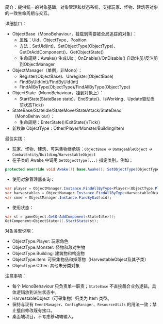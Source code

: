 简介：提供统一的对象基础、对象管理和状态系统，支撑玩家、怪物、建筑等对象的一致生命周期与交互。

详细接口：
- ObjectBase（MonoBehaviour，挂载到需要被全局追踪的对象）：
  - 属性：Uid、ObjectType、Position
  - 方法：SetUid(int)、SetObjectType(ObjectType)、GetOrAddComponent<T>()、GetObjectState()
  - 生命周期：Awake() 生成Uid；OnEnable()/OnDisable() 自动注册/反注册到ObjectManager
- ObjectManager（单例，非Mono）：
  - Register(ObjectBase)、Unregister(ObjectBase)
  - FindByUid(int)/FindByUid<T>(int)
  - FindAllByType(ObjectType)/FindAllByType<T>(ObjectType)
- ObjectState（MonoBehaviour，挂到对象上）：
  - StartState(StateBase state)、EndState()、IsWorking、Update驱动当前状态Tick()
- StateBase/StateIdle/StateMove/StateAttack/StateDead（MonoBehaviour）：
  - 生命周期：EnterState()/ExitState()/Tick()
- 新枚举 ObjectType：Other/Player/Monster/Building/Item

最佳实践：
- 玩家、怪物、建筑、可采集物继承链：`ObjectBase` → `DamageableObject` → `CombatEntity`/`Building`/`HarvestableObject`
- 在子类的 Awake 中调用 `SetObjectType(...)` 指定类别。例如：
```csharp
protected override void Awake(){ base.Awake(); SetObjectType(ObjectType.Player); }
```
- 使用对象管理器查询：
```csharp
var player = ObjectManager.Instance.FindAllByType<Player>(ObjectType.Player);
var harvestables = ObjectManager.Instance.FindAllByType<HarvestableObject>(ObjectType.Item);
var some = ObjectManager.Instance.FindByUid(uid);
```
- 使用状态：
```csharp
var st = gameObject.GetOrAddComponent<StateIdle>();
GetComponent<ObjectState>().StartState(st);
```

对象类型说明：
- ObjectType.Player: 玩家角色
- ObjectType.Monster: 怪物和敌对生物
- ObjectType.Building: 建筑物和构造物
- ObjectType.Item: 可采集物品和掉落物（HarvestableObject及其子类）
- ObjectType.Other: 其他未分类对象

注意事项：
- 每个 MonoBehaviour 只负责单一职责；`StateBase` 不直接耦合业务逻辑，具体逻辑放到派生状态中。
- HarvestableObject（可采集物）归类为 Item 类型。
- 保持与现有 `EventManager`、`ConfigManager`、`ResourceUtils` 的用法一致；禁止擅自修改既有接口。
- 桌面端项目，不考虑移动端输入。 
